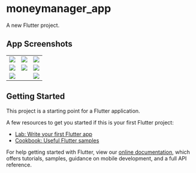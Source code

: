 # moneymanager_app

A new Flutter project.
## App Screenshots
<table>
  <tr>
<td><img src="https://user-images.githubusercontent.com/69633823/90268622-eb17ce80-de74-11ea-9400-b0c1a179d290.jpeg" ></td>
 <td> <img src="https://user-images.githubusercontent.com/69633823/90268635-f2d77300-de74-11ea-8ba9-c5e68eccf671.jpeg" ></td>
  <td><img src="https://user-images.githubusercontent.com/69633823/90268691-097dca00-de75-11ea-80e0-a0c9b64ec8d0.jpeg" ></td></tr>
<tr>
 <td><img src="https://user-images.githubusercontent.com/69633823/90268700-0c78ba80-de75-11ea-8ef4-505e43be5b8e.jpeg" ></td>
<td><img src="https://user-images.githubusercontent.com/69633823/90268713-0edb1480-de75-11ea-9552-e0fb09bcedbd.jpeg" ></td>
<td><img src="https://user-images.githubusercontent.com/69633823/90268737-169ab900-de75-11ea-8197-43b63823e2be.jpeg" ></td></tr>
<tr>
  <td><img src="https://user-images.githubusercontent.com/69633823/90268741-18fd1300-de75-11ea-9f84-ad506154a4df.jpeg" ><td>
<td><img src="https://user-images.githubusercontent.com/69633823/90268747-1ac6d680-de75-11ea-8497-47b3642f1be9.jpeg" ></td></tr></table>


## Getting Started

This project is a starting point for a Flutter application.

A few resources to get you started if this is your first Flutter project:

- [Lab: Write your first Flutter app](https://flutter.dev/docs/get-started/codelab)
- [Cookbook: Useful Flutter samples](https://flutter.dev/docs/cookbook)

For help getting started with Flutter, view our
[online documentation](https://flutter.dev/docs), which offers tutorials,
samples, guidance on mobile development, and a full API reference.
